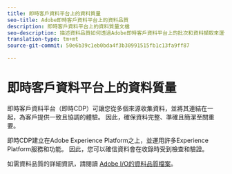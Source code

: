 ```yaml
---
title: 即時客戶資料平台上的資料質量
seo-title: Adobe即時客戶資料平台上的資料品質
description: 即時客戶資料平台上的資料質量文檔
seo-description: 描述資料品質如何透過Adobe即時客戶資料平台上的批次和資料擷取來運作的檔案
translation-type: tm+mt
source-git-commit: 50e6b39c1eb0bda4f3b30991515fb1c13fa9ff87

---
```



# 即時客戶資料平台上的資料質量

即時客戶資料平台（即時CDP）可讓您從多個來源收集資料，並將其連結在一起，為客戶提供一致且協調的體驗。 因此，確保資料完整、準確且簡潔至關重要。

即時CDP建立在Adobe Experience Platform之上，並運用許多Experience Platform服務和功能。 因此，您可以確信資料會在收錄時受到檢查和驗證。

如需資料品質的詳細資訊，請閱讀 [Adobe I/O的資料品質檔案](../../ingestion/quality/overview.md)。